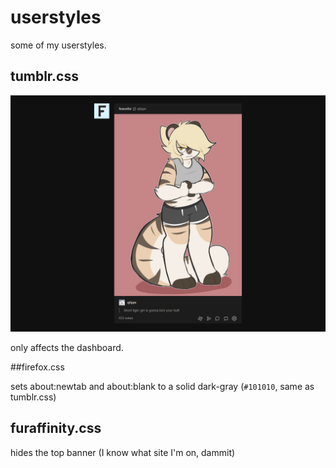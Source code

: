# userstyles

some of my userstyles.

## tumblr.css

![tumblr.css preview](.images/tumblr.css.png)

only affects the dashboard.

##firefox.css

sets about:newtab and about:blank to a solid dark-gray (`#101010`, same as tumblr.css)

## furaffinity.css

hides the top banner (I know what site I'm on, dammit)
